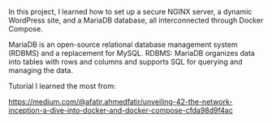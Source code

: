 In this project, I learned how to set up a secure NGINX server, a dynamic WordPress site, and a MariaDB database, all interconnected through Docker Compose.


MariaDB is an open-source relational database management system (RDBMS) and a replacement for MySQL.
RDBMS: MariaDB organizes data into tables with rows and columns and supports SQL for querying and managing the data.

Tutorial I learned the most from:

https://medium.com/@afatir.ahmedfatir/unveiling-42-the-network-inception-a-dive-into-docker-and-docker-compose-cfda98d9f4ac


